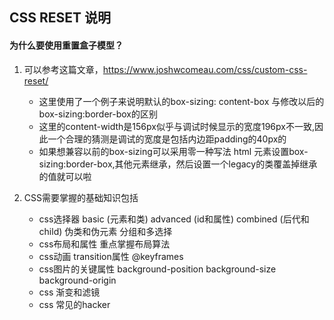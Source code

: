 ## CSS RESET 说明
#### 为什么要使用重置盒子模型？
1. 可以参考这篇文章，https://www.joshwcomeau.com/css/custom-css-reset/
    - 这里使用了一个例子来说明默认的box-sizing: content-box 与修改以后的box-sizing:border-box的区别
    - 这里的content-width是156px似乎与调试时候显示的宽度196px不一致,因此一个合理的猜测是调试的宽度是包括内边距padding的40px的
    - 如果想兼容以前的box-sizing可以采用零一种写法 html 元素设置box-sizing:border-box,其他元素继承，然后设置一个legacy的类覆盖掉继承的值就可以啦

2. CSS需要掌握的基础知识包括
    - css选择器
        basic (元素和类)
        advanced (id和属性)
        combined (后代和child)
        伪类和伪元素
        分组和多选择
    - css布局和属性
        重点掌握布局算法
    - css动画
        transition属性
        @keyframes
    - css图片的关键属性
        background-position
        background-size
        background-origin
    - css 渐变和滤镜
    - css 常见的hacker